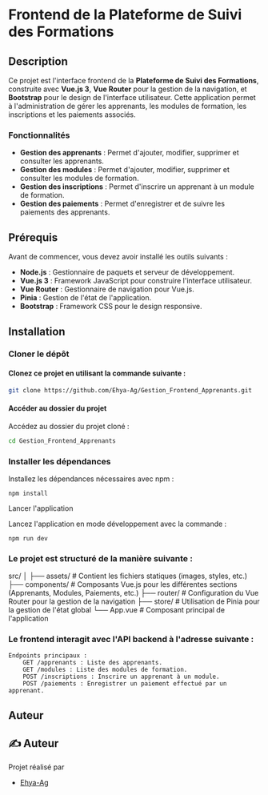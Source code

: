 # Frontend de la Plateforme de Suivi des Formations

## Description

Ce projet est l'interface frontend de la **Plateforme de Suivi des Formations**, construite avec **Vue.js 3**, **Vue Router** pour la gestion de la navigation, et **Bootstrap** pour le design de l'interface utilisateur. Cette application permet à l'administration de gérer les apprenants, les modules de formation, les inscriptions et les paiements associés.

### Fonctionnalités
- **Gestion des apprenants** : Permet d'ajouter, modifier, supprimer et consulter les apprenants.
- **Gestion des modules** : Permet d'ajouter, modifier, supprimer et consulter les modules de formation.
- **Gestion des inscriptions** : Permet d'inscrire un apprenant à un module de formation.
- **Gestion des paiements** : Permet d'enregistrer et de suivre les paiements des apprenants.

## Prérequis

Avant de commencer, vous devez avoir installé les outils suivants :

- **Node.js** : Gestionnaire de paquets et serveur de développement.
- **Vue.js 3** : Framework JavaScript pour construire l'interface utilisateur.
- **Vue Router** : Gestionnaire de navigation pour Vue.js.
- **Pinia** : Gestion de l'état de l'application.
- **Bootstrap** : Framework CSS pour le design responsive.

## Installation

### Cloner le dépôt

#### Clonez ce projet en utilisant la commande suivante :

```bash
git clone https://github.com/Ehya-Ag/Gestion_Frontend_Apprenants.git
```
#### Accéder au dossier du projet

Accédez au dossier du projet cloné :
```bash
cd Gestion_Frontend_Apprenants
```

### Installer les dépendances

Installez les dépendances nécessaires avec npm :
```
npm install
```
Lancer l'application

Lancez l'application en mode développement avec la commande :
```
npm run dev
```


### Le projet est structuré de la manière suivante :

src/
│
├── assets/             # Contient les fichiers  statiques (images, styles, etc.)
├── components/         # Composants Vue.js pour les différentes sections (Apprenants, Modules, Paiements, etc.)
├── router/             # Configuration du Vue Router pour la gestion de la navigation
├── store/              # Utilisation de Pinia pour la gestion de l'état global
└── App.vue             # Composant principal de l'application


### Le frontend interagit avec l'API backend à l'adresse suivante :

    Endpoints principaux :
        GET /apprenants : Liste des apprenants.
        GET /modules : Liste des modules de formation.
        POST /inscriptions : Inscrire un apprenant à un module.
        POST /paiements : Enregistrer un paiement effectué par un apprenant.





## Auteur

## ✍️ Auteur

Projet réalisé par 
- [Ehya-Ag](https://github.com/Ehya-Ag)